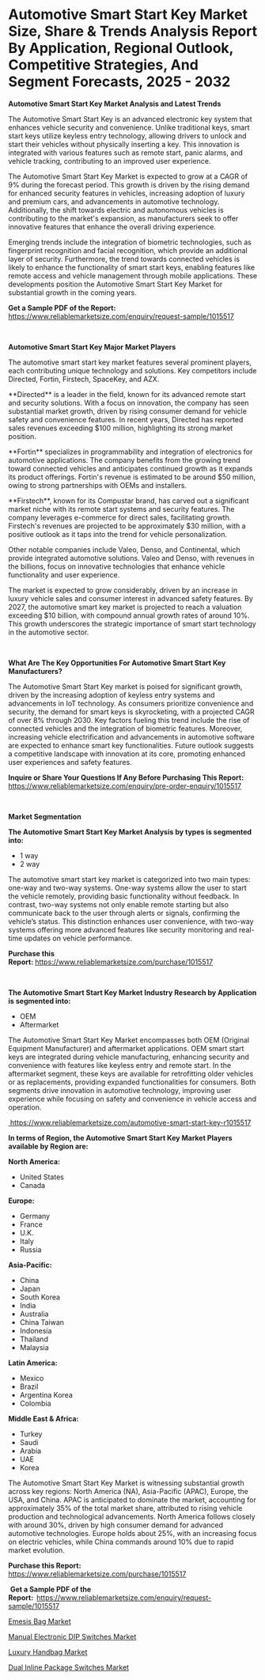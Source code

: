 <p><h1>Automotive Smart Start Key Market Size, Share & Trends Analysis Report By Application, Regional Outlook, Competitive Strategies, And Segment Forecasts, 2025 - 2032</h1></p><p><strong>Automotive Smart Start Key Market Analysis and Latest Trends</strong></p>
<p><p>The Automotive Smart Start Key is an advanced electronic key system that enhances vehicle security and convenience. Unlike traditional keys, smart start keys utilize keyless entry technology, allowing drivers to unlock and start their vehicles without physically inserting a key. This innovation is integrated with various features such as remote start, panic alarms, and vehicle tracking, contributing to an improved user experience.</p><p>The Automotive Smart Start Key Market is expected to grow at a CAGR of 9% during the forecast period. This growth is driven by the rising demand for enhanced security features in vehicles, increasing adoption of luxury and premium cars, and advancements in automotive technology. Additionally, the shift towards electric and autonomous vehicles is contributing to the market's expansion, as manufacturers seek to offer innovative features that enhance the overall driving experience.</p><p>Emerging trends include the integration of biometric technologies, such as fingerprint recognition and facial recognition, which provide an additional layer of security. Furthermore, the trend towards connected vehicles is likely to enhance the functionality of smart start keys, enabling features like remote access and vehicle management through mobile applications. These developments position the Automotive Smart Start Key Market for substantial growth in the coming years.</p></p>
<p><strong>Get a Sample PDF of the Report:&nbsp;</strong> <a href="https://www.reliablemarketsize.com/enquiry/request-sample/1015517?utm_campaign=2005&utm_medium=2&utm_source=Github&utm_content=ia&utm_term=26032025&utm_id=automotive-smart-start-key">https://www.reliablemarketsize.com/enquiry/request-sample/1015517</a></p>
<p>&nbsp;</p>
<p><strong>Automotive Smart Start Key Major Market Players</strong></p>
<p><p>The automotive smart start key market features several prominent players, each contributing unique technology and solutions. Key competitors include Directed, Fortin, Firstech, SpaceKey, and AZX. </p><p>**Directed** is a leader in the field, known for its advanced remote start and security solutions. With a focus on innovation, the company has seen substantial market growth, driven by rising consumer demand for vehicle safety and convenience features. In recent years, Directed has reported sales revenues exceeding $100 million, highlighting its strong market position.</p><p>**Fortin** specializes in programmability and integration of electronics for automotive applications. The company benefits from the growing trend toward connected vehicles and anticipates continued growth as it expands its product offerings. Fortin's revenue is estimated to be around $50 million, owing to strong partnerships with OEMs and installers.</p><p>**Firstech**, known for its Compustar brand, has carved out a significant market niche with its remote start systems and security features. The company leverages e-commerce for direct sales, facilitating growth. Firstech's revenues are projected to be approximately $30 million, with a positive outlook as it taps into the trend for vehicle personalization.</p><p>Other notable companies include Valeo, Denso, and Continental, which provide integrated automotive solutions. Valeo and Denso, with revenues in the billions, focus on innovative technologies that enhance vehicle functionality and user experience. </p><p>The market is expected to grow considerably, driven by an increase in luxury vehicle sales and consumer interest in advanced safety features. By 2027, the automotive smart key market is projected to reach a valuation exceeding $10 billion, with compound annual growth rates of around 10%. This growth underscores the strategic importance of smart start technology in the automotive sector.</p></p>
<p>&nbsp;</p>
<p><strong>What Are The Key Opportunities For Automotive Smart Start Key Manufacturers?</strong></p>
<p><p>The Automotive Smart Start Key market is poised for significant growth, driven by the increasing adoption of keyless entry systems and advancements in IoT technology. As consumers prioritize convenience and security, the demand for smart keys is skyrocketing, with a projected CAGR of over 8% through 2030. Key factors fueling this trend include the rise of connected vehicles and the integration of biometric features. Moreover, increasing vehicle electrification and advancements in automotive software are expected to enhance smart key functionalities. Future outlook suggests a competitive landscape with innovation at its core, promoting enhanced user experiences and safety features.</p></p>
<p><strong>Inquire or Share Your Questions If Any Before Purchasing This Report:</strong> <a href="https://www.reliablemarketsize.com/enquiry/pre-order-enquiry/1015517?utm_campaign=2005&utm_medium=2&utm_source=Github&utm_content=ia&utm_term=26032025&utm_id=automotive-smart-start-key">https://www.reliablemarketsize.com/enquiry/pre-order-enquiry/1015517</a></p>
<p>&nbsp;</p>
<p><strong>Market Segmentation</strong></p>
<p><strong>The Automotive Smart Start Key Market Analysis by types is segmented into:</strong></p>
<p><ul><li>1 way</li><li>2 way</li></ul></p>
<p><p>The automotive smart start key market is categorized into two main types: one-way and two-way systems. One-way systems allow the user to start the vehicle remotely, providing basic functionality without feedback. In contrast, two-way systems not only enable remote starting but also communicate back to the user through alerts or signals, confirming the vehicle’s status. This distinction enhances user convenience, with two-way systems offering more advanced features like security monitoring and real-time updates on vehicle performance.</p></p>
<p><strong>Purchase this Report:&nbsp;</strong><a href="https://www.reliablemarketsize.com/purchase/1015517?utm_campaign=2005&utm_medium=2&utm_source=Github&utm_content=ia&utm_term=26032025&utm_id=automotive-smart-start-key">https://www.reliablemarketsize.com/purchase/1015517</a></p>
<p>&nbsp;</p>
<p><strong>The Automotive Smart Start Key Market Industry Research by Application is segmented into:</strong></p>
<p><ul><li>OEM</li><li>Aftermarket</li></ul></p>
<p><p>The Automotive Smart Start Key Market encompasses both OEM (Original Equipment Manufacturer) and aftermarket applications. OEM smart start keys are integrated during vehicle manufacturing, enhancing security and convenience with features like keyless entry and remote start. In the aftermarket segment, these keys are available for retrofitting older vehicles or as replacements, providing expanded functionalities for consumers. Both segments drive innovation in automotive technology, improving user experience while focusing on safety and convenience in vehicle access and operation.</p></p>
<p><a href="https://www.reliablemarketsize.com/automotive-smart-start-key-r1015517?utm_campaign=2005&utm_medium=2&utm_source=Github&utm_content=ia&utm_term=26032025&utm_id=automotive-smart-start-key">&nbsp;https://www.reliablemarketsize.com/automotive-smart-start-key-r1015517</a></p>
<p><strong>In terms of Region, the Automotive Smart Start Key Market Players available by Region are:</strong></p>
<p>
    <p> <strong> North America: </strong>
        <ul>
            <li>United States</li>
            <li>Canada</li>
        </ul>
        </p> 
    <p> <strong> Europe: </strong>
        <ul>
            <li>Germany</li>
            <li>France</li>
            <li>U.K.</li>
            <li>Italy</li>
            <li>Russia</li>
        </ul>
        </p> 
    <p> <strong> Asia-Pacific: </strong>
        <ul>
            <li>China</li>
            <li>Japan</li>
            <li>South Korea</li>
            <li>India</li>
            <li>Australia</li>
            <li>China Taiwan</li>
            <li>Indonesia</li>
            <li>Thailand</li>
            <li>Malaysia</li>
        </ul>
        </p> 
    <p> <strong> Latin America: </strong>
        <ul>
            <li>Mexico</li>
            <li>Brazil</li>
            <li>Argentina Korea</li>
            <li>Colombia</li>
        </ul>
        </p> 
    <p> <strong> Middle East & Africa: </strong>
        <ul>
            <li>Turkey</li>
            <li>Saudi</li>
            <li>Arabia</li>
            <li>UAE</li>
            <li>Korea</li>
        </ul>
    </p>
    </p>
<p><p>The Automotive Smart Start Key Market is witnessing substantial growth across key regions: North America (NA), Asia-Pacific (APAC), Europe, the USA, and China. APAC is anticipated to dominate the market, accounting for approximately 35% of the total market share, attributed to rising vehicle production and technological advancements. North America follows closely with around 30%, driven by high consumer demand for advanced automotive technologies. Europe holds about 25%, with an increasing focus on electric vehicles, while China commands around 10% due to rapid market evolution.</p></p>
<p><strong>Purchase this Report: </strong><a href="https://www.reliablemarketsize.com/purchase/1015517?utm_campaign=2005&utm_medium=2&utm_source=Github&utm_content=ia&utm_term=26032025&utm_id=automotive-smart-start-key">https://www.reliablemarketsize.com/purchase/1015517</a></p>
<p>&nbsp;<strong>Get a Sample PDF of the Report:&nbsp;&nbsp;</strong><a href="https://www.reliablemarketsize.com/enquiry/request-sample/1015517?utm_campaign=2005&utm_medium=2&utm_source=Github&utm_content=ia&utm_term=26032025&utm_id=automotive-smart-start-key">https://www.reliablemarketsize.com/enquiry/request-sample/1015517</a></p>
<p><strong></strong></p>
<p><p><a href="https://github.com/kohushamudo3/Market-Research-Report-List-1/blob/main/emesis-bag-market.md?utm_campaign=2005&utm_medium=2&utm_source=Github&utm_content=ia&utm_term=26032025&utm_id=automotive-smart-start-key">Emesis Bag Market</a></p><p><a href="https://github.com/myrieronays5/Market-Research-Report-List-1/blob/main/manual-electronic-dip-switches-market.md?utm_campaign=2005&utm_medium=2&utm_source=Github&utm_content=ia&utm_term=26032025&utm_id=automotive-smart-start-key">Manual Electronic DIP Switches Market</a></p><p><a href="https://github.com/eskelimaksic/Market-Research-Report-List-1/blob/main/luxury-handbag-market.md?utm_campaign=2005&utm_medium=2&utm_source=Github&utm_content=ia&utm_term=26032025&utm_id=automotive-smart-start-key">Luxury Handbag Market</a></p><p><a href="https://github.com/gogashopkewy/Market-Research-Report-List-1/blob/main/dual-inline-package-switches-market.md?utm_campaign=2005&utm_medium=2&utm_source=Github&utm_content=ia&utm_term=26032025&utm_id=automotive-smart-start-key">Dual Inline Package Switches Market</a></p></p>
